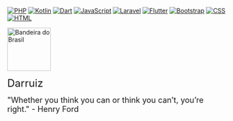 [![PHP](https://img.shields.io/badge/-PHP-777BB4?style=flat-square&logo=php&logoColor=white)](https://github.com/topics/php)
[![Kotlin](https://img.shields.io/badge/-Kotlin-0095D5?style=flat-square&logo=kotlin&logoColor=white)](https://github.com/topics/kotlin)
[![Dart](https://img.shields.io/badge/-Dart-0175C2?style=flat-square&logo=dart&logoColor=white)](https://github.com/topics/dart)
[![JavaScript](https://img.shields.io/badge/-JavaScript-F7DF1E?style=flat-square&logo=javascript&logoColor=white)](https://github.com/topics/javascript) 
[![Laravel](https://img.shields.io/badge/-Laravel-FF2D20?style=flat-square&logo=laravel&logoColor=white)](https://github.com/topics/laravel)
[![Flutter](https://img.shields.io/badge/-Flutter-02569B?style=flat-square&logo=flutter&logoColor=white)](https://github.com/topics/flutter)
[![Bootstrap](https://img.shields.io/badge/-Bootstrap-7952B3?style=flat-square&logo=bootstrap&logoColor=white)](https://github.com/topics/bootstrap)
[![CSS](https://img.shields.io/badge/-CSS-1572B6?style=flat-square&logo=css3&logoColor=white)](https://github.com/topics/css)
[![HTML](https://img.shields.io/badge/-HTML-E34F26?style=flat-square&logo=html5&logoColor=white)](https://github.com/topics/html)

<img src="https://upload.wikimedia.org/wikipedia/commons/thumb/0/05/Flag_of_Brazil.svg/320px-Flag_of_Brazil.svg.png" alt="Bandeira do Brasil" width="100">

<span style="font-size: 24px;">Darruiz</span>

<span style="font-size: 18px;">"Whether you think you can or think you can’t, you’re right." - Henry Ford</span>
